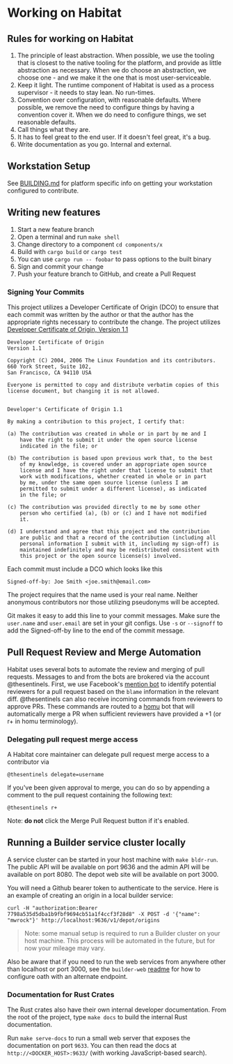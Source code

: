 # Working on Habitat

## Rules for working on Habitat

1. The principle of least abstraction. When possible, we use the tooling that is closest to the native
tooling for the platform, and provide as little abstraction as necessary. When we do choose an abstraction,
we choose one - and we make it the one that is most user-serviceable.
1. Keep it light. The runtime component of Habitat is used as a process supervisor - it needs to stay lean. No run-times.
1. Convention over configuration, with reasonable defaults. Where possible, we remove the need to configure things
by having a convention cover it. When we do need to configure things, we set reasonable defaults.
1. Call things what they are.
1. It has to feel great to the end user. If it doesn't feel great, it's a bug.
1. Write documentation as you go. Internal and external.

## Workstation Setup

See [BUILDING.md](BUILDING.md) for platform specific info on getting your workstation configured to contribute.

## Writing new features

1. Start a new feature branch
1. Open a terminal and run `make shell`
1. Change directory to a component `cd components/x`
1. Build with `cargo build` or `cargo test`
1. You can use `cargo run -- foobar` to pass options to the built binary
1. Sign and commit your change
1. Push your feature branch to GitHub, and create a Pull Request

### Signing Your Commits

This project utilizes a Developer Certificate of Origin (DCO) to ensure that each commit was written by the
author or that the author has the appropriate rights necessary to contribute the change.  The project
utilizes [Developer Certificate of Origin, Version 1.1](http://developercertificate.org/)

```
Developer Certificate of Origin
Version 1.1

Copyright (C) 2004, 2006 The Linux Foundation and its contributors.
660 York Street, Suite 102,
San Francisco, CA 94110 USA

Everyone is permitted to copy and distribute verbatim copies of this
license document, but changing it is not allowed.


Developer's Certificate of Origin 1.1

By making a contribution to this project, I certify that:

(a) The contribution was created in whole or in part by me and I
    have the right to submit it under the open source license
    indicated in the file; or

(b) The contribution is based upon previous work that, to the best
    of my knowledge, is covered under an appropriate open source
    license and I have the right under that license to submit that
    work with modifications, whether created in whole or in part
    by me, under the same open source license (unless I am
    permitted to submit under a different license), as indicated
    in the file; or

(c) The contribution was provided directly to me by some other
    person who certified (a), (b) or (c) and I have not modified
    it.

(d) I understand and agree that this project and the contribution
    are public and that a record of the contribution (including all
    personal information I submit with it, including my sign-off) is
    maintained indefinitely and may be redistributed consistent with
    this project or the open source license(s) involved.
```

Each commit must include a DCO which looks like this

`Signed-off-by: Joe Smith <joe.smith@email.com>`

The project requires that the name used is your real name.  Neither anonymous contributors nor those
utilizing pseudonyms will be accepted.

Git makes it easy to add this line to your commit messages.  Make sure the `user.name` and
`user.email` are set in your git configs.  Use `-s` or `--signoff` to add the Signed-off-by line to
the end of the commit message.

## Pull Request Review and Merge Automation

Habitat uses several bots to automate the review and merging of pull
requests. Messages to and from the bots are brokered via the account
@thesentinels. First, we use Facebook's [mention bot](https://github.com/facebook/mention-bot)
to identify potential reviewers for a pull request based on the `blame`
information in the relevant diff. @thesentinels can also receive
incoming commands from reviewers to approve PRs. These commands are
routed to a [homu](https://github.com/barosl/homu) bot that will
automatically merge a PR when sufficient reviewers have provided a +1
(or r+ in homu terminology).


### Delegating pull request merge access

A Habitat core maintainer can delegate pull request merge access to a contributor via

	@thesentinels delegate=username

If you've been given approval to merge, you can do so by appending a comment to the pull request containing the following text:

	@thesentinels r+

Note: **do not** click the Merge Pull Request button if it's enabled.


## Running a Builder service cluster locally

A service cluster can be started in your host machine with `make bldr-run`. The public API will be available on port 9636 and the admin API will be available on port 8080. The depot web site will be available on port 3000.

You will need a Github bearer token to authenticate to the service. Here is an example of creating an origin in a local builder service:

```
curl -H "authorization:Bearer 7798a535d5dba1b9fbf9694cb51a1f4ccf3f28d8" -X POST -d '{"name": "mwrock"}' http://localhost:9636/v1/depot/origins
```

> Note: some manual setup is required to run a Builder cluster on your host machine. This process will be automated in the future, but for now your mileage may vary.

Also be aware that if you need to run the web services from anywhere other than localhost or port 3000, see the `builder-web` [readme](https://github.com/habitat-sh/habitat/blob/master/components/builder-web/README.md) for how to configure oath with an alternate endpoint.

### Documentation for Rust Crates

The Rust crates also have their own internal developer documentation. From the root of the project, type `make docs` to build the internal Rust documentation.

Run `make serve-docs` to run a small web server that exposes the documentation
on port `9633`. You can then read the docs at `http://<DOCKER_HOST>:9633/`
(with working JavaScript-based search).
